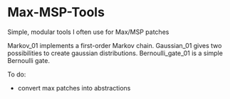 # Max-MSP-Tools
Simple, modular tools I often use for Max/MSP patches 


Markov_01 implements a first-order Markov chain. 
Gaussian_01 gives two possibilities to create gaussian distributions.
Bernoulli_gate_01 is a simple Bernoulli gate. 

To do:
- convert max patches into abstractions
